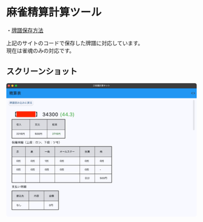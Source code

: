 # 麻雀精算計算ツール

・[牌譜保存方法](https://wikiwiki.jp/majsoul-api/%E7%89%8C%E8%AD%9C%E3%82%92%E3%83%95%E3%82%A1%E3%82%A4%E3%83%AB%E3%81%AB%E4%BF%9D%E5%AD%98%E3%81%99%E3%82%8B%E3%81%AB%E3%82%83)

上記のサイトのコードで保存した牌譜に対応しています。  
現在は雀魂のみの対応です。  

## スクリーンショット
!["1.png"](https://raw.githubusercontent.com/Dotinkasra/jan/refs/heads/master/screenshots/1.png?raw=true)